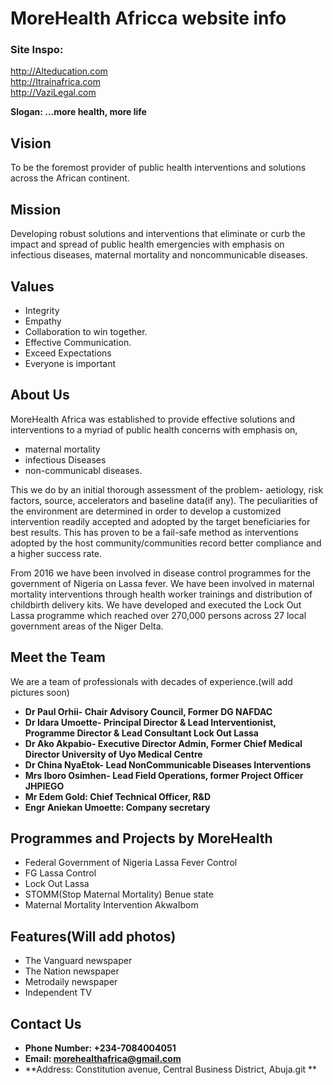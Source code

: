 # MoreHealth Africca website info

### Site Inspo:
http://Alteducation.com
</br>
http://Itrainafrica.com
</br>
http://VaziLegal.com

**Slogan: ...more health, more life** 

## Vision
To be the foremost provider of public health interventions and solutions across the African continent.

## Mission
Developing robust solutions and interventions that eliminate or curb the impact and spread of public health emergencies with emphasis on infectious diseases, maternal mortality and noncommunicable diseases.

## Values
- Integrity
- Empathy
- Collaboration to win together.
- Effective Communication.
- Exceed Expectations
- Everyone is important

## About Us
MoreHealth Africa was established to provide effective solutions and interventions to a myriad of public health concerns with emphasis on,
- maternal mortality
- infectious Diseases
- non-communicabl diseases.

This we do by an initial thorough assessment of the problem- aetiology, risk factors, source, accelerators and baseline data(if any).
The peculiarities of the environment are determined in order to develop a customized intervention readily accepted and adopted by the target beneficiaries for best results.
This has proven to be a fail-safe method as interventions adopted by the host community/communities record better compliance and a higher success rate.

From 2016 we have been involved in disease control programmes for the  government of Nigeria on Lassa fever.
We have been involved in maternal mortality interventions through health worker trainings and distribution of childbirth delivery kits.
We have developed and executed the Lock Out Lassa programme which reached over 270,000 persons across 27 local government areas of the Niger Delta.

## Meet the Team
We are a team of professionals with decades of experience.(will add pictures soon)

- **Dr Paul Orhii- Chair Advisory Council, Former DG NAFDAC**
- **Dr Idara Umoette- Principal Director & Lead Interventionist, Programme Director & Lead Consultant Lock Out Lassa**
- **Dr Ako Akpabio- Executive Director Admin, Former Chief Medical Director University of Uyo Medical Centre**
- **Dr China NyaEtok- Lead NonCommunicable Diseases Interventions**
- **Mrs Iboro Osimhen- Lead Field Operations, former Project Officer JHPIEGO**
- **Mr Edem Gold: Chief Technical Officer, R&D**
- **Engr Aniekan Umoette: Company secretary**

## Programmes and Projects by MoreHealth
- Federal Government of Nigeria Lassa Fever Control
- FG Lassa Control
- Lock Out Lassa
- STOMM(Stop Maternal Mortality) Benue state
- Maternal Mortality Intervention AkwaIbom

## Features(Will add photos)
- The Vanguard newspaper
- The Nation newspaper
- Metrodaily newspaper
- Independent TV

## Contact Us
- **Phone Number: +234-7084004051**
- **Email: morehealthafrica@gmail.com**
- **Address: Constitution avenue, Central Business District, Abuja.git **


